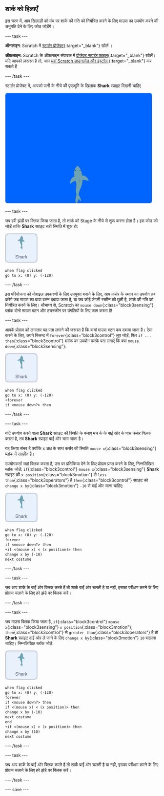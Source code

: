 ## शार्क को हिलाएँ

इस चरण में, आप खिलाड़ी को मंच पर शार्क की गति को नियंत्रित करने के लिए माउस का उपयोग करने की अनुमति देने के लिए कोड जोड़ेंगे।

--- task ---

**ऑनलाइन**: Scratch में [स्टार्टर प्रोजेक्ट](http://rpf.io/save-the-shark-on){:target="_blank"} खोलें ।

**ऑफ़लाइन:** Scratch के ऑफ़लाइन संपादक में [प्रोजेक्ट स्टार्टर फ़ाइल](http://rpf.io/p/hi-IN/save-the-shark-get){:target="_blank"} खोलें। यदि आपको ज़रूरत है तो, आप [यहां Scratch डाउनलोड और इंस्टॉल ](https://scratch.mit.edu/download){:target="_blank"} कर सकते हैं

--- /task ---

स्टार्टर प्रोजेक्ट में, आपको पानी के नीचे की पृष्ठभूमि के खिलाफ **Shark** स्प्राइट दिखनी चाहिए

![स्टार्टर प्रोजेक्ट](images/starter_project.png)

--- task ---

जब हरी झंडी पर क्लिक किया जाता है, तो शार्क को Stage के नीचे से शुरू करना होता है। इस कोड को जोड़ें ताकि **Shark** स्प्राइट सही स्थिति में शुरू हो:

![shark स्प्राइट](images/shark-sprite.png)

```blocks3
when flag clicked
go to x: (0) y: (-120)
```

--- /task ---

इस परियोजना को मोबाइल उपकरणों के लिए उपयुक्त बनाने के लिए, आप कर्सर के स्थान का उपयोग तब करेंगे जब माउस का बायां बटन दबाया जाता है, या जब कोई उंगली स्क्रीन को छूती है, शार्क की गति को नियंत्रित करने के लिए। सौभाग्य से, Scratch का `mouse down`{:class="block3sensing"} ब्लॉक दोनो माउस बटन और टचस्क्रीन पर उंगलियों के लिए काम करता है!

--- task ---

आपके प्रोग्राम को लगातार यह पता लगाने की जरूरत है कि बायां माउस बटन कब दबाया जाता है। ऐसा करने के लिए, अपने स्क्रिप्ट में `forever`{:class="block3control"} लूप जोड़ें, फिर `if ... then`{:class="block3control"} ब्लॉक का उपयोग करके पता लगाएं कि क्या `mouse down`{:class="block3sensing"}:

![shark स्प्राइट](images/shark-sprite.png)

```blocks3
when flag clicked
go to x: (0) y: (-120)
+forever
if <mouse down?> then
```

--- /task ---

--- task ---

यदि उपयोग करने वाला **Shark** स्प्राइट की स्थिति के बजाए मंच के के बाईं ओर के पास कर्सर क्लिक करता है, तब **Shark** स्प्राइट बाईं ओर चला जाता है।

यह क्रिया संभव है क्योंकि x अक्ष के साथ कर्सर की स्थिति `mouse x`{:class="block3sensing"} ब्लॉक में संग्रहीत है।

उपयोगकर्ता जहां क्लिक करता है, उस पर प्रतिक्रिया देने के लिए प्रोग्राम प्राप्त करने के लिए, निम्नलिखित ब्लॉक जोड़ें: `if`{:class="block3control"} `mouse x`{:class="block3sensing"} **Shark** स्प्राइट की `x position`{:class="block3motion"} से `less than`{:class="block3operators"} है `then`{:class="block3control"} स्प्राइट को `change x by`{:class="block3motion"} `-10` से बाईं ओर जाना चाहिए:

![shark स्प्राइट](images/shark-sprite.png)

```blocks3
when flag clicked
go to x: (0) y: (-120)
forever
if <mouse down?> then
+if <(mouse x) < (x position)> then
change x by (-10)
next costume
```

--- /task ---

--- task ---

जब आप शार्क के बाईं ओर क्लिक करते हैं तो शार्क बाईं ओर चलती है या नहीं, इसका परीक्षण करने के लिए प्रोग्राम चलाने के लिए हरे झंडे पर क्लिक करें।

--- /task ---

--- task ---

जब माउस क्लिक किया जाता है, `if`{:class="block3control"} `mouse x`{:class="block3sensing"} `x position`{:class="block3motion"}, `then`{:class="block3control"} से `greater than`{:class="block3operators"} है तो **Shark** स्प्राइट दाईं ओर ले जाने के लिए `change x by`{:class="block3motion"} `10` बदलना चाहिए। निम्नलिखित ब्लॉक जोड़ें:

![shark स्प्राइट](images/shark-sprite.png)

```blocks3
when flag clicked
go to x: (0) y: (-120)
forever
if <mouse down?> then
if <(mouse x) < (x position)> then
change x by (-10)
next costume
end
+if <(mouse x) > (x position)> then
change x by (10)
next costume
```

--- /task ---

--- task ---

जब आप शार्क के बाईं ओर क्लिक करते हैं तो शार्क बाईं ओर चलती है या नहीं, इसका परीक्षण करने के लिए प्रोग्राम चलाने के लिए हरे झंडे पर क्लिक करें।

--- /task ---

--- save ---
